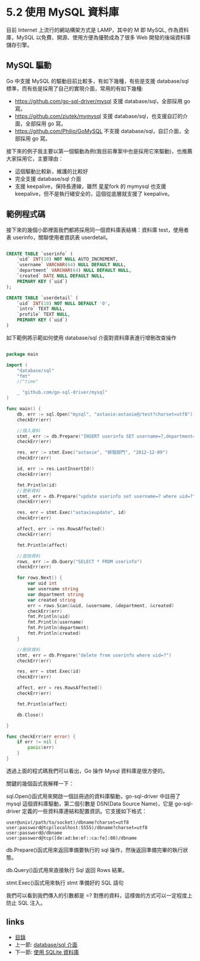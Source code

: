 # 5.2 使用 MySQL 資料庫
目前 Internet 上流行的網站構架方式是 LAMP，其中的 M 即 MySQL, 作為資料庫，MySQL 以免費、開源、使用方便為優勢成為了很多 Web 開發的後端資料庫儲存引擎。

## MySQL 驅動
Go 中支援 MySQL 的驅動目前比較多，有如下幾種，有些是支援 database/sql 標準，而有些是採用了自己的實現介面，常用的有如下幾種:

- https://github.com/go-sql-driver/mysql  支援 database/sql，全部採用 go 寫。
- https://github.com/ziutek/mymysql   支援 database/sql，也支援自訂的介面，全部採用 go 寫。
- https://github.com/Philio/GoMySQL 不支援 database/sql，自訂介面，全部採用 go 寫。

接下來的例子我主要以第一個驅動為例(我目前專案中也是採用它來驅動)，也推薦大家採用它，主要理由：

- 這個驅動比較新，維護的比較好
- 完全支援 database/sql 介面
- 支援 keepalive，保持長連線，雖然 [ 星星](http://www.mikespook.com)fork 的 mymysql 也支援 keepalive，但不是執行緒安全的，這個從底層就支援了 keepalive。

## 範例程式碼
接下來的幾個小節裡面我們都將採用同一個資料庫表結構：資料庫 test，使用者表 userinfo，關聯使用者資訊表 userdetail。
```sql

CREATE TABLE `userinfo` (
	`uid` INT(10) NOT NULL AUTO_INCREMENT,
	`username` VARCHAR(64) NULL DEFAULT NULL,
	`department` VARCHAR(64) NULL DEFAULT NULL,
	`created` DATE NULL DEFAULT NULL,
	PRIMARY KEY (`uid`)
);

CREATE TABLE `userdetail` (
	`uid` INT(10) NOT NULL DEFAULT '0',
	`intro` TEXT NULL,
	`profile` TEXT NULL,
	PRIMARY KEY (`uid`)
)
```
如下範例將示範如何使用 database/sql 介面對資料庫表進行增刪改查操作
```Go

package main

import (
	"database/sql"
	"fmt"
	//"time"

	_ "github.com/go-sql-driver/mysql"
)

func main() {
	db, err := sql.Open("mysql", "astaxie:astaxie@/test?charset=utf8")
	checkErr(err)

	//插入資料
	stmt, err := db.Prepare("INSERT userinfo SET username=?,department=?,created=?")
	checkErr(err)

	res, err := stmt.Exec("astaxie", "研發部門", "2012-12-09")
	checkErr(err)

	id, err := res.LastInsertId()
	checkErr(err)

	fmt.Println(id)
	//更新資料
	stmt, err = db.Prepare("update userinfo set username=? where uid=?")
	checkErr(err)

	res, err = stmt.Exec("astaxieupdate", id)
	checkErr(err)

	affect, err := res.RowsAffected()
	checkErr(err)

	fmt.Println(affect)

	//查詢資料
	rows, err := db.Query("SELECT * FROM userinfo")
	checkErr(err)

	for rows.Next() {
		var uid int
		var username string
		var department string
		var created string
		err = rows.Scan(&uid, &username, &department, &created)
		checkErr(err)
		fmt.Println(uid)
		fmt.Println(username)
		fmt.Println(department)
		fmt.Println(created)
	}

	//刪除資料
	stmt, err = db.Prepare("delete from userinfo where uid=?")
	checkErr(err)

	res, err = stmt.Exec(id)
	checkErr(err)

	affect, err = res.RowsAffected()
	checkErr(err)

	fmt.Println(affect)

	db.Close()

}

func checkErr(err error) {
	if err != nil {
		panic(err)
	}
}

```

透過上面的程式碼我們可以看出，Go 操作 Mysql 資料庫是很方便的。

關鍵的幾個函式我解釋一下：

sql.Open()函式用來開啟一個註冊過的資料庫驅動，go-sql-driver 中註冊了 mysql 這個資料庫驅動，第二個引數是 DSN(Data Source Name)，它是 go-sql-driver 定義的一些資料庫連結和配置資訊。它支援如下格式：

	user@unix(/path/to/socket)/dbname?charset=utf8
	user:password@tcp(localhost:5555)/dbname?charset=utf8
	user:password@/dbname
	user:password@tcp([de:ad:be:ef::ca:fe]:80)/dbname

db.Prepare()函式用來返回準備要執行的 sql 操作，然後返回準備完畢的執行狀態。

db.Query()函式用來直接執行 Sql 返回 Rows 結果。

stmt.Exec()函式用來執行 stmt 準備好的 SQL 語句

我們可以看到我們傳入的引數都是 =? 對應的資料，這樣做的方式可以一定程度上防止 SQL 注入。



## links
   * [目錄](<preface.md>)
   * 上一節: [database/sql 介面](<05.1.md>)
   * 下一節: [使用 SQLite 資料庫](<05.3.md>)
